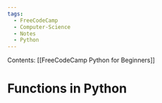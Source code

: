 ```yaml
---
tags:
  - FreeCodeCamp
  - Computer-Science
  - Notes
  - Python
---
```

Contents: [[FreeCodeCamp Python for Beginners]]
# Functions in Python